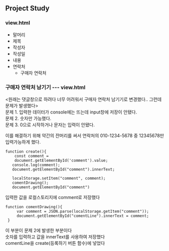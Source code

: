 ## Project Study

### view.html
+ 말머리
+ 제목
+ 작성자
+ 작성일
+ 내용
+ 연락처
  + 구매자 연락처

### 구매자 연락처 남기기 --- view.html
<원래는 댓글창으로 하려다 너무 어려워서 구매자 연락처 남기기로 변경했다.. 그런데 문제가 발생했다>  
문제 1. 입력한 데이터가 console에는 뜨는데 input창에 저장이 안됐다.  
문제 2. 숫자만 가능했다.  
문제 3. 0으로 시작하거나 문자는 입력이 안됐다.  

이를 해결하기 위해 약간의 잔머리를 써서 연락처의 010-1234-5678 중 12345678만 입력가능하게 했다.  

```
function create(){
    const comment =
    document.getElementById('comment').value;
   console.log(comment);
   document.getElementById("comment").innerText;

   localStorage.setItem("comment", comment);
   comentDrawing();
   document.getElementById("comment")
```
입력한 값을 로컬스토리지에 comment로 저장했다

```
function comentDrawing(){
     var comment = JSON.parse(localStorage.getItem("comment"));
     document.getElementById("comentLine").innerText = comment;
 }
 ```
 이 부분이 문제 2에 발생한 부분이다  
 숫자를 입력하고 값을 innerText를 사용하여 저장했다  
 comentLine을 create(등록하기 버튼 함수)에 넣었다
